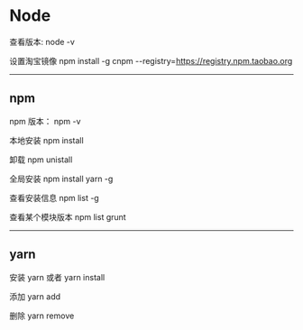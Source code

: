 # Node

查看版本: node -v

设置淘宝镜像
npm install -g cnpm --registry=https://registry.npm.taobao.org


---

## npm
npm 版本： npm -v

本地安装 npm install

卸载 npm unistall

全局安装 npm install yarn -g

查看安装信息 npm list -g

查看某个模块版本 npm list grunt


---
## yarn

安装 yarn 或者 yarn install

添加 yarn add

删除 yarn remove

